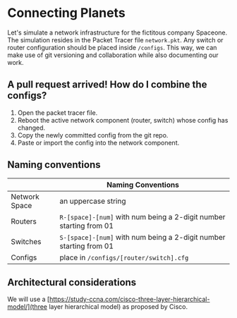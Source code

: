 # Connecting Planets

Let's simulate a network infrastructure for the fictitous company
Spaceone. The simulation resides in the Packet Tracer file
`network.pkt`. Any switch or router configuration should be placed
inside `/configs`. This way, we can make use of git versioning and
collaboration while also documenting our work.

## A pull request arrived! How do I combine the configs?

1. Open the packet tracer file.
2. Reboot the active network component (router, switch) whose config has changed.
3. Copy the newly committed config from the git repo.
4. Paste or import the config into the network component.

## Naming conventions

|               | Naming Conventions |
| ------------- | ------------------- |
| Network Space | an uppercase string |
| Routers       | `R-[space]-[num]` with num being a 2-digit number starting from 01 |
| Switches      | `S-[space]-[num]` with num being a 2-digit number starting from 01 |
| Configs       | place in `/configs/[router/switch].cfg` |

## Architectural considerations

We will use a [https://study-ccna.com/cisco-three-layer-hierarchical-model/](three layer hierarchical model)
as proposed by Cisco.
